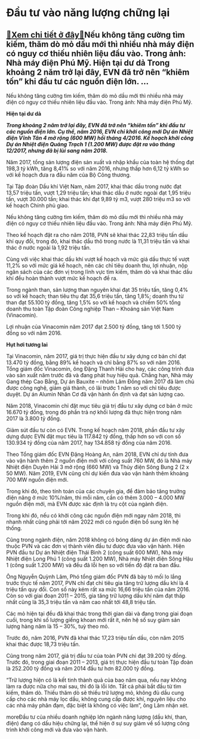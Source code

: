 Đầu tư vào năng lượng chững lại
===============================

[:gift:Xem chi tiết ở đây:gift:](https://hddtvn.com/dau-tu-vao-nang-luong-chung-lai/)Nếu không tăng cường tìm kiếm, thăm dò mỏ dầu mới thì nhiều nhà máy điện có nguy cơ thiếu nhiên liệu đầu vào. Trong ảnh: Nhà máy điện Phú Mỹ. Hiện tại dư dả Trong khoảng 2 năm trở lại đây, EVN đã trở nên “khiêm tốn” khi đầu tư các nguồn điện lớn. …
--------------------------------------------------------------------------------------------------------------------------------------------------------------------------------------------------------------------------------------------------------







 






 Nếu không tăng cường tìm kiếm, thăm dò mỏ dầu mới thì nhiều nhà máy điện có nguy cơ thiếu nhiên liệu đầu vào. Trong ảnh: Nhà máy điện Phú Mỹ. 


**Hiện tại dư dả**










***Trong khoảng 2 năm trở lại đây, EVN đã trở nên “khiêm tốn” khi đầu tư các nguồn điện lớn. Cụ thể, năm 2016, EVN chỉ khởi công mới Dự án Nhiệt điện Vĩnh Tân 4 mở rộng (600 MW) hồi tháng 4/2016. Kế hoạch khởi công Dự án Nhiệt điện Quảng Trạch 1 (1.200 MW) được đặt ra vào tháng 12/2017, nhưng đã bị lùi sang năm 2018.***









 Năm 2017, tổng sản lượng điện sản xuất và nhập khẩu của toàn hệ thống đạt 198,3 tỷ kWh, tăng 8,41% so với năm 2016, nhưng thấp hơn 6,12 tỷ kWh so với kế hoạch đưa ra đầu năm của Bộ Công thương.


Tại Tập đoàn Dầu khí Việt Nam, năm 2017, khai thác dầu trong nước đạt 13,57 triệu tấn, vượt 1,29 triệu tấn; khai thác dầu ở nước ngoài đạt 1,95 triệu tấn, vượt 30.000 tấn; khai thác khí đạt 9,89 tỷ m3, vượt 280 triệu m3 so với kế hoạch Chính phủ giao.


Nếu không tăng cường tìm kiếm, thăm dò mỏ dầu mới thì nhiều nhà máy điện có nguy cơ thiếu nhiên liệu đầu vào. Trong ảnh: Nhà máy điện Phú Mỹ.


Theo kế hoạch đặt ra cho năm 2018, PVN sẽ khai thác 22,83 triệu tấn dầu khí quy đổi, trong đó, khai thác dầu thô trong nước là 11,31 triệu tấn và khai thác ở nước ngoài là 1,92 triệu tấn.


Cùng với việc khai thác dầu khí vượt kế hoạch và mức giá dầu thực tế vượt 11,2% so với mức giá kế hoạch, nên các chỉ tiêu doanh thu, lợi nhuận, nộp ngân sách của các đơn vị trong lĩnh vực tìm kiếm, thăm dò và khai thác dầu khí đều hoàn thành vượt mức kế hoạch đề ra.


Trong ngành than, sản lượng than nguyên khai đạt 35 triệu tấn, tăng 0,4% so với kế hoạch; than tiêu thụ đạt 35,6 triệu tấn, tăng 1,8%; doanh thu từ than đạt 55.100 tỷ đồng, tăng 1,5% so với kế hoạch và chiếm 50% tổng doanh thu toàn Tập đoàn Công nghiệp Than – Khoáng sản Việt Nam (Vinacomin).


Lợi nhuận của Vinacomin năm 2017 đạt 2.500 tỷ đồng, tăng tới 1.500 tỷ đồng so với năm 2016.


**Hụt hơi tương lai**


Tại Vinacomin, năm 2017, giá trị thực hiện đầu tư xây dựng cơ bản chỉ đạt 13.470 tỷ đồng, bằng 89% kế hoạch và chỉ bằng 87% so với năm 2016. Tổng giám đốc Vinacomin, ông Đặng Thanh Hải cho hay, các công trình đưa vào sản xuất năm trước đã và đang phát huy hiệu quả. Chẳng hạn, Nhà máy Gang thép Cao Bằng, Dự án Bauxite – nhôm Lâm Đồng năm 2017 đã làm chủ được công nghệ, giảm giá thành, có lãi trước 1 năm so với chỉ tiêu được duyệt. Dự án Alumin Nhân Cơ đã vận hành ổn định và đạt sản lượng cao.


Năm 2018, Vinacomin chỉ đặt mục tiêu giá trị đầu tư xây dựng cơ bản ở mức 16.670 tỷ đồng, trong đó phần trả nợ khối lượng đã thực hiện trong năm 2017 là 3.800 tỷ đồng.


Giảm sút đầu tư còn có EVN. Trong kế hoạch năm 2018, phần đầu tư xây dựng được EVN đặt mục tiêu là 117.842 tỷ đồng, thấp hơn so với con số 130.934 tỷ đồng của năm 2017, hay 134.858 tỷ đồng của năm 2016.


Theo Tổng giám đốc EVN Đặng Hoàng An, năm 2018, EVN chỉ dự tính đưa vào vận hành thêm 2 nguồn điện mới với công suất 760 MW, đó là Nhà máy Nhiệt điện Duyên Hải 3 mở rộng (660 MW) và Thủy điện Sông Bung 2 (2 x 50 MW). Năm 2019, EVN cũng chỉ dự kiến đưa vào vận hành thêm khoảng 700 MW nguồn điện mới.


Trong khi đó, theo tính toán của các chuyên gia, để đảm bảo tăng trưởng điện năng ở mức 10%/năm, thì mỗi năm, cần có thêm 3.000 – 4.000 MW nguồn điện mới, mà EVN được xác định là trụ cột của ngành điện.


Trong khi đó, nếu có khởi công các nguồn điện mới ngay năm 2018, thì nhanh nhất cũng phải tới năm 2022 mới có nguồn điện bổ sung lên hệ thống.


Cũng trong ngành điện, năm 2018 không có bóng dáng dự án điện mới nào thuộc PVN và các đơn vị thành viên đầu tư được đưa vào vận hành. Hiện PVN đầu tư Dự án Nhiệt điện Thái Bình 2 (công suất 600 MW), Nhà máy Nhiệt điện Long Phú 1 (công suất 1.200 MW), Nhà máy Nhiệt điện Sông Hậu 1 (công suất 1.200 MW) và đều đã lỗi hẹn so với tiến độ đặt ra ban đầu.


Ông Nguyễn Quỳnh Lâm, Phó tổng giám đốc PVN đã bày tỏ mối lo lắng trước thực tế năm 2017, PVN chỉ đạt chỉ tiêu gia tăng trữ lượng dầu khí là 4 triệu tấn quy đổi. Con số này kém rất xa mức 16,66 triệu tấn của năm 2016. Còn so với giai đoạn 2011 – 2015, gia tăng trữ lượng dầu khí năm đạt thấp nhất cũng là 35,3 triệu tấn và năm cao nhất tới 48,8 triệu tấn.


Các mỏ hiện tại đều đã khai thác trong thời gian dài và đang trong giai đoạn cuối, trong khi số lượng giếng khoan mới rất ít, nên hệ số suy giảm sản lượng hàng năm là 15 – 30%, tuỳ theo mỏ.


Trước đó, năm 2016, PVN đã khai thác 17,23 triệu tấn dầu, còn năm 2015 khai thác được 18,73 triệu tấn.


Cũng trong năm 2017, giá trị đầu tư của toàn PVN chỉ đạt 39.200 tỷ đồng. Trước đó, trong giai đoạn 2011 – 2013, giá trị thực hiện đầu tư toàn Tập đoàn là 252.200 tỷ đồng và năm 2014 đầu tư hơn 82.000 tỷ đồng.


“Trữ lượng hiện có là kết tinh thành quả của bao năm qua, nếu nay không làm ra được nữa cho mai sau, thì đó là lỗi lớn. Tất cả phải bắt đầu từ tìm kiếm, thăm dò. Thiếu thăm dò sẽ thiếu trữ lượng mỏ, không đủ dầu cung cấp cho các nhà máy lọc dầu, không cung cấp được khí, nguyên liệu cho các nhà máy phân đạm, đặc biệt là không có việc làm”, ông Lâm nhận xét.












moreĐầu tư của nhiều doanh nghiệp lớn ngành năng lượng (dầu khí, than, điện) đang có dấu hiệu chững lại, thể hiện ở sự suy giảm về số lượng công trình khởi công mới và đưa vào vận hành.

